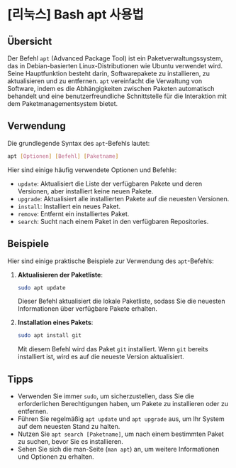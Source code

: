 # [리눅스] Bash apt 사용법

## Übersicht
Der Befehl `apt` (Advanced Package Tool) ist ein Paketverwaltungssystem, das in Debian-basierten Linux-Distributionen wie Ubuntu verwendet wird. Seine Hauptfunktion besteht darin, Softwarepakete zu installieren, zu aktualisieren und zu entfernen. `apt` vereinfacht die Verwaltung von Software, indem es die Abhängigkeiten zwischen Paketen automatisch behandelt und eine benutzerfreundliche Schnittstelle für die Interaktion mit dem Paketmanagementsystem bietet.

## Verwendung
Die grundlegende Syntax des `apt`-Befehls lautet:

```bash
apt [Optionen] [Befehl] [Paketname]
```

Hier sind einige häufig verwendete Optionen und Befehle:

- `update`: Aktualisiert die Liste der verfügbaren Pakete und deren Versionen, aber installiert keine neuen Pakete.
- `upgrade`: Aktualisiert alle installierten Pakete auf die neuesten Versionen.
- `install`: Installiert ein neues Paket.
- `remove`: Entfernt ein installiertes Paket.
- `search`: Sucht nach einem Paket in den verfügbaren Repositories.

## Beispiele
Hier sind einige praktische Beispiele zur Verwendung des `apt`-Befehls:

1. **Aktualisieren der Paketliste**:
   ```bash
   sudo apt update
   ```
   Dieser Befehl aktualisiert die lokale Paketliste, sodass Sie die neuesten Informationen über verfügbare Pakete erhalten.

2. **Installation eines Pakets**:
   ```bash
   sudo apt install git
   ```
   Mit diesem Befehl wird das Paket `git` installiert. Wenn `git` bereits installiert ist, wird es auf die neueste Version aktualisiert.

## Tipps
- Verwenden Sie immer `sudo`, um sicherzustellen, dass Sie die erforderlichen Berechtigungen haben, um Pakete zu installieren oder zu entfernen.
- Führen Sie regelmäßig `apt update` und `apt upgrade` aus, um Ihr System auf dem neuesten Stand zu halten.
- Nutzen Sie `apt search [Paketname]`, um nach einem bestimmten Paket zu suchen, bevor Sie es installieren.
- Sehen Sie sich die man-Seite (`man apt`) an, um weitere Informationen und Optionen zu erhalten.